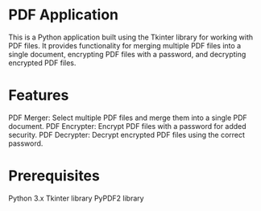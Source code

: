 # PDF Application
This is a Python application built using the Tkinter library for working with PDF files. It provides functionality for merging multiple PDF files into a single document, encrypting PDF files with a password, and decrypting encrypted PDF files.

# Features
PDF Merger: Select multiple PDF files and merge them into a single PDF document.
PDF Encrypter: Encrypt PDF files with a password for added security.
PDF Decrypter: Decrypt encrypted PDF files using the correct password.

# Prerequisites
Python 3.x
Tkinter library
PyPDF2 library
